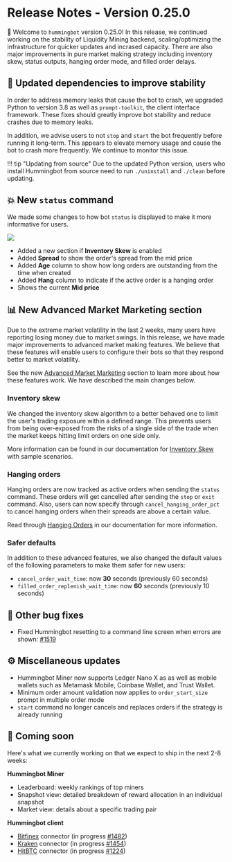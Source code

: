 # Release Notes - Version 0.25.0

🚀 Welcome to `hummingbot` version 0.25.0! In this release, we continued working on the stability of Liquidity Mining backend, scaling/optimizing the infrastructure for quicker updates and incrased capacity. There are also major improvements in pure market making strategy including inventory skew, status outputs, hanging order mode, and filled order delays.


## 🚰 Updated dependencies to improve stability

In order to address memory leaks that cause the bot to crash, we upgraded Python to version 3.8 as well as `prompt-toolkit`, the client interface framework. These fixes should greatly improve bot stability and reduce crashes due to memory leaks.

In addition, we advise users to not `stop` and `start` the bot frequently before running it long-term. This appears to elevate memory usage and cause the bot to crash more frequently. We continue to monitor this issue.

!!! tip "Updating from source"
    Due to the updated Python version, users who install Hummingbot from source need to run `./uninstall` and `./clean` before updating.

## 💥 New `status` command
We made some changes to how bot `status` is displayed to make it more informative for users.

![](/assets/img/inventory-skew-2.png)

* Added a new section if **Inventory Skew** is enabled
* Added **Spread** to show the order's spread from the mid price
* Added **Age** column to show how long orders are outstanding from the time when created
* Added **Hang** column to indicate if the active order is a hanging order
* Shows the current **Mid price**

## 📊 New Advanced Market Marketing section

Due to the extreme market volatility in the last 2 weeks, many users have reporting losing money due to market swings. In this release, we have made major improvements to advanced market making features. We believe that these features will enable users to configure their bots so that they respond better to market volatility.

See the new [Advanced Market Marketing](/market-making/) section to learn more about how these features work. We have described the main changes below.

### Inventory skew

We changed the inventory skew algorithm to a better behaved one to limit the user's trading exposure within a defined range. This prevents users from being over-exposed from the risks of a single side of the trade when the market keeps hitting limit orders on one side only.

More information can be found in our documentation for [Inventory Skew](/market-making/inventory-skew/) with sample scenarios.

### Hanging orders

Hanging orders are now tracked as active orders when sending the `status` command. These orders will get cancelled after sending the `stop` or `exit` command. Also, users can now specify through `cancel_hanging_order_pct` to cancel hanging orders when their spreads are above a certain value.

Read through [Hanging Orders](/market-making/hanging-orders/) in our documentation for more information.

### Safer defaults

In addition to these advanced features, we also changed the default values of the following parameters to make them safer for new users:

* `cancel_order_wait_time`: now **30** seconds (previously 60 seconds)
* `filled_order_replenish_wait_time`: now **60** seconds (previously 10 seconds)

## 🐞 Other bug fixes

* Fixed Hummingbot resetting to a command line screen when errors are shown: [#1519](https://github.com/CoinAlpha/hummingbot/issues/1519)


## ⚙️ Miscellaneous updates

* Hummingbot Miner now supports Ledger Nano X as as well as mobile wallets such as Metamask Mobile, Coinbase Wallet, and Trust Wallet.
* Minimum order amount validation now applies to `order_start_size` prompt in multiple order mode
* `start` command no longer cancels and replaces orders if the strategy is already running

## 🚀 Coming soon

Here's what we currently working on that we expect to ship in the next 2-8 weeks:

**Hummingbot Miner**

* Leaderboard: weekly rankings of top miners
* Snapshot view: detailed breakdown of reward allocation in an individual snapshot
* Market view: details about a specific trading pair

**Hummingbot client**

* [Bitfinex](https://www.bitfinex.com/) connector (in progress [#1482](https://github.com/CoinAlpha/hummingbot/pull/1482))
* [Kraken](https://www.kraken.com/) connector (in progress [#1454](https://github.com/CoinAlpha/hummingbot/pull/1454))
* [HitBTC](https://hitbtc.com/) connector (in progress [#1224](https://github.com/CoinAlpha/hummingbot/pull/1224))